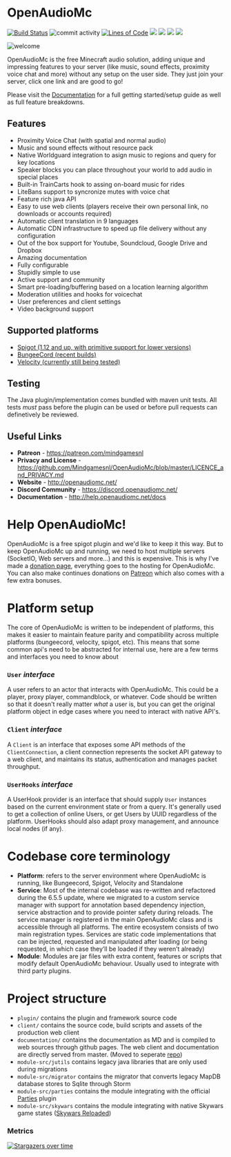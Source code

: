 # OpenAudioMc
[![Build Status](https://travis-ci.org/Mindgamesnl/OpenAudioMc.svg?branch=master)](https://travis-ci.org/Mindgamesnl/OpenAudioMc)
![commit activity](https://img.shields.io/github/commit-activity/4w/mindgamesnl/openaudiomc.svg)
[![Lines of Code](https://img.shields.io/tokei/lines/github/Mindgamesnl/OpenAudioMc)](https://github.com/Mindgamesnl/OpenAudioMc)
[![](https://img.shields.io/github/stars/Mindgamesnl/OpenAudioMc.svg?label=Stars&logo=github)](https://github.com/Mindgamesnl/OpenAudioMc/stargazers)
[![](https://img.shields.io/badge/Paper-1.17.1-brightgreen.svg?colorB=DC3340)](https://papermc.io/downloads)
[![](https://img.shields.io/discord/245497740589662209.svg?color=%237289da&label=Discord&logo=discord&logoColor=%237289da)](https://discord.gg/C4ZZ6u2)
[![](https://img.shields.io/badge/Patreon-Support-orange.svg?logo=Patreon)](https://www.patreon.com/mindgamesnl)

![welcome](https://i.imgur.com/OEvbUQb_d.png?maxwidth=1920&fidelity=grand)

OpenAudioMc is the free Minecraft audio solution, adding unique and impressing features to your server (like music, sound effects, proximity voice chat and more) without any setup on the user side. They just join your server, click one link and are good to go!

Please visit the [Documentation](https://help.openaudiomc.net/docs) for a full getting started/setup guide as well as full feature breakdowns.

## Features
 - Proximity Voice Chat (with spatial and normal audio)
 - Music and sound effects without resource pack
 - Native Worldguard integration to asign music to regions and query for key locations
 - Speaker blocks you can place throughout your world to add audio in special places
 - Built-in TrainCarts hook to assing on-board music for rides
 - LiteBans support to syncronize mutes with voice chat
 - Feature rich java API
 - Easy to use web clients (players receive their own personal link, no downloads or accounts required)
 - Automatic client translation in 9 languages
 - Automatic CDN infrastructure to speed up file delivery without any configuration
 - Out of the box support for Youtube, Soundcloud, Google Drive and Dropbox
 - Amazing documentation
 - Fully configurable
 - Stupidly simple to use
 - Active support and community
 - Smart pre-loading/buffering based on a location learning algorithm
 - Moderation utilities and hooks for voicechat
 - User preferences and client settings
 - Video background support

## Supported platforms
 - [Spigot (1.12 and up, with primitive support for lower versions)](https://www.spigotmc.org/resources/openaudiomc-open-source-audio-client.30691/ "Spigot Plugin Page")
 - [BungeeCord (recent builds)](https://www.spigotmc.org/resources/openaudiomc-open-source-audio-client.30691/ "Spigot Plugin Page")
 - [Velocity (currently still being tested)](https://www.spigotmc.org/resources/openaudiomc-open-source-audio-client.30691/ "Spigot Plugin Page")

## Testing
The Java plugin/implementation comes bundled with maven unit tests. All tests *must* pass before the plugin can be used or before pull requests can definetively be reviewed.

## Useful Links
* **Patreon** - <https://patreon.com/mindgamesnl>
* **Privacy and License** - <https://github.com/Mindgamesnl/OpenAudioMc/blob/master/LICENCE_and_PRIVACY.md>
* **Website** - <http://openaudiomc.net/>
* **Discord Community** - <https://discord.openaudiomc.net/>
* **Documentation** - <http://help.openaudiomc.net/docs>

# Help OpenAudioMc!
OpenAudioMc is a free spigot plugin and we'd like to keep it this way.  But to keep OpenAudioMc up and running, we need to host multiple servers (SocketIO, Web servers and more...) and this is expensive. This is why I've made a [donation page](http://donate.craftmend.com/), everything goes to the hosting for OpenAudioMc. You can also make continues donations on [Patreon](https://patreon.com/mindgamesnl) which also comes with a few extra bonuses.

# Platform setup
The core of OpenAudioMc is written to be independent of platforms, this makes it easier to maintain feature parity and compatibility across multiple platforms (bungeecord, velocity, spigot, etc). This means that some common api's need to be abstracted for internal use, here are a few terms and interfaces you need to know about
### `User` *interface*
A user refers to an actor that interacts with OpenAudioMc. This could be a player, proxy player, commandblock, or whatever. Code should be written so that it doesn't really matter *what* a user is, but you can get the original platform object in edge cases where you need to interact with native API's.
### `Client` *interface*
A `Client` is an interface that exposes some API methods of the `ClientConnection`, a client connection represents the socket API gateway to a web client, and maintains its status, authentication and manages packet throughput.
### `UserHooks` *interface*
A UserHook provider is an interface that should supply `User` instances based on the current environment state or from a query. It's generally used to get a collection of online Users, or get Users by UUID regardless of the platform. UserHooks should also adapt proxy management, and announce local nodes (if any).

# Codebase core terminology
 - **Platform**: refers to the server environment where OpenAudioMc is running, like Bungeecord, Spigot, Velocity and Standalone
 - **Service**: Most of the internal codebase was re-written and refactored during the 6.5.5 update, where we migrated to a custom service manager with support for annotation based dependency injection, service abstraction and to provide pointer safety during reloads.
   The service manager is registered in the main OpenAudioMc class and is accessible through all platforms. The entire ecosystem consists of two main registration types. Services are static code implementations that can be injected, requested and manipulated after loading (or being requested, in which case they’ll be loaded if they weren’t already)
 - **Module**: Modules are jar files with extra content, features or scripts that modify default OpenAudioMc behaviour. Usually used to integrate with third party plugins. 


# Project structure
 - `plugin/` contains the plugin and framework source code
 - `client/` contains the source code, build scripts and assets of the production web client
 - `documentation/` contains the documentation as MD and is compiled to web sources through github pages. The web client and documentation are directly served from master. (Moved to seperate [repo](https://github.com/OpenAudioMc/documentation))
 - `module-src/jutils` contains legacy java libraries that are only used during migrations
 - `module-src/migrator` contains the migrator that converts legacy MapDB database stores to Sqlite through Storm
 - `module-src/parties` contains the module integrating with the official [Parties](https://www.spigotmc.org/resources/parties-an-advanced-parties-manager.3709/) plugin
 - `module-src/skywars` contains the module integrating with native Skywars game states ([Skywars Reloaded](https://github.com/lukasvdgaag/SkyWarsReloaded))

### Metrics
[![Stargazers over time](https://starchart.cc/Mindgamesnl/openaudiomc.svg)](https://starchart.cc/Mindgamesnl/openaudiomc)
